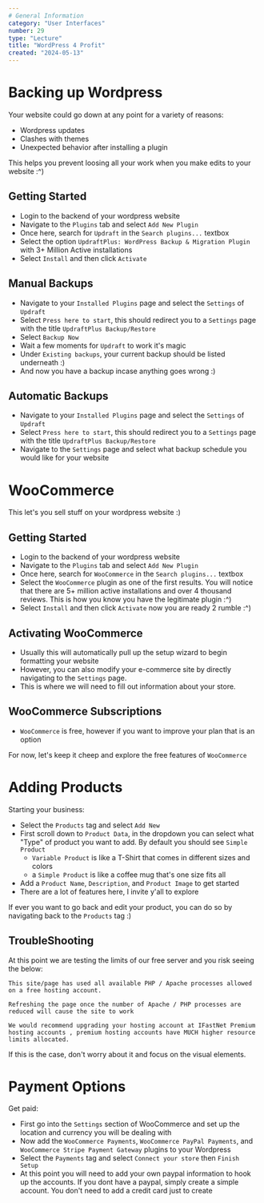 ```yaml
---
# General Information
category: "User Interfaces"
number: 29
type: "Lecture"
title: "WordPress 4 Profit"
created: "2024-05-13"
---
```


# Backing up Wordpress

Your website could go down at any point for a variety of reasons:

- Wordpress updates
- Clashes with themes
- Unexpected behavior after installing a plugin

This helps you prevent loosing all your work when you make edits to your website :^)

## Getting Started

- Login to the backend of your wordpress website
- Navigate to the `Plugins` tab and select `Add New Plugin`
- Once here, search for `Updraft` in the `Search plugins...` textbox
- Select the option `UpdraftPlus: WordPress Backup & Migration Plugin` with 3+ Million Active installations
- Select `Install` and then click `Activate`

## Manual Backups

- Navigate to your `Installed Plugins` page and select the `Settings` of `Updraft`
- Select `Press here to start`, this should redirect you to a `Settings` page with the title `UpdraftPlus Backup/Restore`
- Select `Backup Now`
- Wait a few moments for `Updraft` to work it's magic
- Under `Existing backups`, your current backup should be listed underneath :)
- And now you have a backup incase anything goes wrong :)

## Automatic Backups

- Navigate to your `Installed Plugins` page and select the `Settings` of `Updraft`
- Select `Press here to start`, this should redirect you to a `Settings` page with the title `UpdraftPlus Backup/Restore`
- Navigate to the `Settings` page and select what backup schedule you would like for your website

# WooCommerce

This let's you sell stuff on your wordpress website :)

## Getting Started

- Login to the backend of your wordpress website
- Navigate to the `Plugins` tab and select `Add New Plugin`
- Once here, search for `WooCommerce` in the `Search plugins...` textbox
- Select the `WooCommerce` plugin as one of the first results. You will notice that there are 5+ million active installations and over 4 thousand reviews. This is how you know you have the legitimate plugin :^)
- Select `Install` and then click `Activate` now you are ready 2 rumble :^)

## Activating WooCommerce

- Usually this will automatically pull up the setup wizard to begin formatting your website
- However, you can also modify your e-commerce site by directly navigating to the `Settings` page.
- This is where we will need to fill out information about your store.

## WooCommerce Subscriptions

- `WooCommerce` is free, however if you want to improve your plan that is an option

For now, let's keep it cheep and explore the free features of `WooCommerce`

# Adding Products

Starting your business:

- Select the `Products` tag and select `Add New`
- First scroll down to `Product Data`, in the dropdown you can select what "Type" of product you want to add. By default you should see `Simple Product`
  - `Variable Product` is like a T-Shirt that comes in different sizes and colors
  - a `Simple Product` is like a coffee mug that's one size fits all
- Add a `Product Name`, `Description`, and `Product Image` to get started
- There are a lot of features here, I invite y'all to explore

If ever you want to go back and edit your product, you can do so by navigating back to the `Products` tag :)

## TroubleShooting

At this point we are testing the limits of our free server and you risk seeing the below:

```text
This site/page has used all available PHP / Apache processes allowed on a free hosting account.

Refreshing the page once the number of Apache / PHP processes are reduced will cause the site to work

We would recommend upgrading your hosting account at IFastNet Premium hosting accounts , premium hosting accounts have MUCH higher resource limits allocated.
```

If this is the case, don't worry about it and focus on the visual elements.

# Payment Options

Get paid:

- First go into the `Settings` section of WooCommerce and set up the location and currency you will be dealing with
- Now add the `WooCommerce Payments`, `WooCommerce PayPal Payments`, and `WooCommerce Stripe Payment Gateway` plugins to your Wordpress
- Select the `Payments` tag and select `Connect your store` then `Finish Setup`
- At this point you will need to add your own paypal information to hook up the accounts. If you dont have a paypal, simply create a simple account. You don't need to add a credit card just to create
